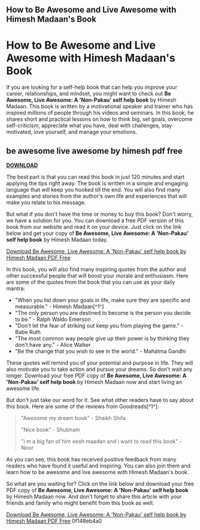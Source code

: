 ## How to Be Awesome and Live Awesome with Himesh Madaan's Book

  
# How to Be Awesome and Live Awesome with Himesh Madaan's Book
 
If you are looking for a self-help book that can help you improve your career, relationships, and mindset, you might want to check out **Be Awesome, Live Awesome: A 'Non-Pakau' self help book** by Himesh Madaan. This book is written by a motivational speaker and trainer who has inspired millions of people through his videos and seminars. In this book, he shares short and practical lessons on how to think big, set goals, overcome self-criticism, appreciate what you have, deal with challenges, stay motivated, love yourself, and manage your emotions.
 
## be awesome live awesome by himesh pdf free


[**DOWNLOAD**](https://www.google.com/url?q=https%3A%2F%2Fssurll.com%2F2tKFXP&sa=D&sntz=1&usg=AOvVaw0Plou8iBCiSW91thNsVcj5)

 
The best part is that you can read this book in just 120 minutes and start applying the tips right away. The book is written in a simple and engaging language that will keep you hooked till the end. You will also find many examples and stories from the author's own life and experiences that will make you relate to his message.
 
But what if you don't have the time or money to buy this book? Don't worry, we have a solution for you. You can download a free PDF version of this book from our website and read it on your device. Just click on the link below and get your copy of **Be Awesome, Live Awesome: A 'Non-Pakau' self help book** by Himesh Madaan today.
 
[Download Be Awesome, Live Awesome: A 'Non-Pakau' self help book by Himesh Madaan PDF Free](https://www.example.com/be-awesome-live-awesome-by-himesh-pdf-free)
  
In this book, you will also find many inspiring quotes from the author and other successful people that will boost your morale and enthusiasm. Here are some of the quotes from the book that you can use as your daily mantra:
 
- "When you list down your goals in life, make sure they are specific and measurable." - Himesh Madaan[^1^]
- "The only person you are destined to become is the person you decide to be." - Ralph Waldo Emerson
- "Don't let the fear of striking out keep you from playing the game." - Babe Ruth
- "The most common way people give up their power is by thinking they don't have any." - Alice Walker
- "Be the change that you wish to see in the world." - Mahatma Gandhi

These quotes will remind you of your potential and purpose in life. They will also motivate you to take action and pursue your dreams. So don't wait any longer. Download your free PDF copy of **Be Awesome, Live Awesome: A 'Non-Pakau' self help book** by Himesh Madaan now and start living an awesome life.
  
But don't just take our word for it. See what other readers have to say about this book. Here are some of the reviews from Goodreads[^1^]:

> "Awesome my dream book" - Shaikh Shifa
> 
> 
> "Nice book" - Shubham
> 
> 
> "i m a big fan of him eesh maadan and i want to read this book" - Noor

As you can see, this book has received positive feedback from many readers who have found it useful and inspiring. You can also join them and learn how to be awesome and live awesome with Himesh Madaan's book.
 
So what are you waiting for? Click on the link below and download your free PDF copy of **Be Awesome, Live Awesome: A 'Non-Pakau' self help book** by Himesh Madaan now. And don't forget to share this article with your friends and family who might benefit from this book as well.
 
[Download Be Awesome, Live Awesome: A 'Non-Pakau' self help book by Himesh Madaan PDF Free](https://www.example.com/be-awesome-live-awesome-by-himesh-pdf-free)
 0f148eb4a0
